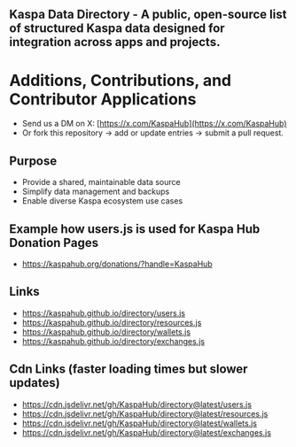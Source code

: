 ## Kaspa Data Directory - A public, open-source list of structured Kaspa data designed for integration across apps and projects.

# Additions, Contributions, and Contributor Applications
- Send us a DM on X: [https://x.com/KaspaHub](https://x.com/KaspaHub)
- Or fork this repository → add or update entries → submit a pull request.  

## Purpose
- Provide a shared, maintainable data source  
- Simplify data management and backups  
- Enable diverse Kaspa ecosystem use cases

## Example how users.js is used for Kaspa Hub Donation Pages
- https://kaspahub.org/donations/?handle=KaspaHub

## Links
- https://kaspahub.github.io/directory/users.js
- https://kaspahub.github.io/directory/resources.js
- https://kaspahub.github.io/directory/wallets.js
- https://kaspahub.github.io/directory/exchanges.js

## Cdn Links (faster loading times but slower updates)
- https://cdn.jsdelivr.net/gh/KaspaHub/directory@latest/users.js
- https://cdn.jsdelivr.net/gh/KaspaHub/directory@latest/resources.js
- https://cdn.jsdelivr.net/gh/KaspaHub/directory@latest/wallets.js
- https://cdn.jsdelivr.net/gh/KaspaHub/directory@latest/exchanges.js
